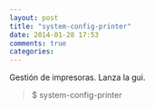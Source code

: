 ```yaml
---
layout: post
title: "system-config-printer"
date: 2014-01-28 17:53
comments: true
categories: 
---
```

Gestión de impresoras. Lanza la gui.

>$ system-config-printer

